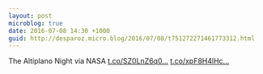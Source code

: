 ```yaml
---
layout: post
microblog: true
date: 2016-07-08 14:30 +1000
guid: http://desparoz.micro.blog/2016/07/08/t751272271461773312.html
---
```

The Altiplano Night via NASA [t.co/SZ0LnZ6q0...](https://t.co/SZ0LnZ6q0b) [t.co/xpF8H4lHc...](https://t.co/xpF8H4lHc1)
